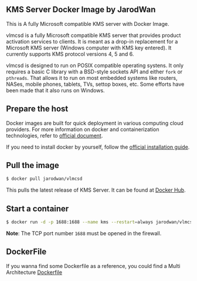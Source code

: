 ## KMS Server Docker Image by JarodWan

This is A fully Microsoft compatible KMS server with Docker Image.

vlmcsd is a fully Microsoft compatible KMS server that provides product activation services to clients. It is meant as a drop-in replacement for a Microsoft KMS server (Windows computer with KMS key entered). It currently supports KMS protocol versions 4, 5 and 6.

vlmcsd is designed to run on POSIX compatible operating systens. It only requires a basic C library with a BSD-style sockets API and either `fork` or `pthreads`. That allows it to run on most embedded systems like routers, NASes, mobile phones, tablets, TVs, settop boxes, etc. Some efforts have been made that it also runs on Windows.

## Prepare the host

Docker images are built for quick deployment in various computing cloud providers.
For more information on docker and containerization technologies, refer to [official document][1].

If you need to install docker by yourself, follow the [official installation guide][2].

## Pull the image

```bash
$ docker pull jarodwan/vlmcsd
```

This pulls the latest release of KMS Server.
It can be found at [Docker Hub][3].

## Start a container

```bash
$ docker run -d -p 1688:1688 --name kms --restart=always jarodwan/vlmcsd
```

**Note**: The TCP port number `1688` must be opened in the firewall.

## DockerFile
If you wanna find some Dockerfile as a reference, you could find a Multi Architecture [Dockerfile][4]

[1]: https://docs.docker.com/
[2]: https://docs.docker.com/install/
[3]: https://hub.docker.com/r/jarodwan/vlmcsd
[4]: https://github.com/JarodWan/vlmcsd-arm-docker/blob/main/Dockerfile
